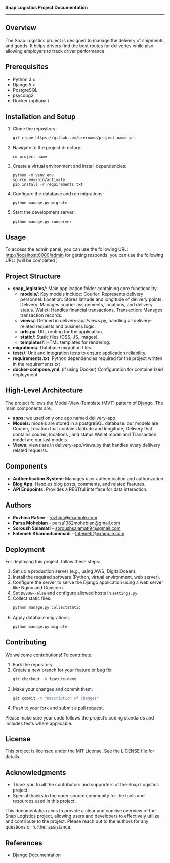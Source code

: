**Snap Logistics Project Documentation**

---

## Overview
The Snap Logistics project is designed to manage the delivery of shipments and goods. It helps drivers find the best routes for deliveries while also allowing employers to track driver performance.

## Prerequisites
- Python 3.x
- Django 5.x
- PostgreSQL
- psycopg2
- Docker (optional)

## Installation and Setup
1. Clone the repository:
   ```
   git clone https://github.com/username/project-name.git
   ```
2. Navigate to the project directory:
   ```
   cd project-name
   ```
3. Create a virtual environment and install dependencies:
   ```
   python -m venv env
   source env/bin/activate
   pip install -r requirements.txt
   ```
4. Configure the database and run migrations:
   ```
   python manage.py migrate
   ```
5. Start the development server:
   ```
   python manage.py runserver
   ```

## Usage
To access the admin panel, you can use the following URL: 
[http://localhost:8000/admin](http://localhost:8000/admin)
for getting responds, you can use the following URL:
(will be completed )

## Project Structure
- **snap_logistics/**: Main application folder containing core functionality.
  - **models/**:  Key models include:
                     Courier: Represents delivery personnel.
                     Location: Stores latitude and longitude of delivery points.
                     Delivery: Manages courier assignments, locations, and delivery status.
                     Wallet: Handles financial transactions.
                     Transaction: Manages transaction records.
  - **views/**: Defined in delivery-app/views.py, handling all delivery-related requests and business logic.
  - **urls.py**: URL routing for the application.
  - **static/**: Static files (CSS, JS, images).
  - **templates/**: HTML templates for rendering.
- **migrations/**: Database migration files.
- **tests/**: Unit and integration tests to ensure application reliability.
- **requirements.txt**: Python dependencies required for the project written in the requirements.txt
- **docker-compose.yml**: (if using Docker) Configuration for containerized deployment.

## High-Level Architecture

The project follows the Model-View-Template (MVT) pattern of Django. The main components are:
- **apps:** we used only one app named delivery-app.
- **Models:** models are stored in a postgreSQL database. our models are Courier, Location that contains latitude and longitude, Delivery that contains courier, locations , and status Wallet model and Transaction model are our last models
- **Views:** views are in delivery-app/views.py that handles every deliivery related requests.


## Components

- **Authentication System:** Manages user authentication and authorization.
- **Blog App:** Handles blog posts, comments, and related features.
- **API Endpoints:** Provides a RESTful interface for data interaction.



## Authors
- **Rozhina Rafiee** - [rozhina@example.com](mailto:rozhina@example.com)
- **Parsa Mohebian** - [parsa1382mohebian@gmail.com](mailto:parsa@example.com)
- **Soroush Salamati** - [soroushsalamati94@gmail.com](mailto:sorosh@example.com)
- **Fatemeh Khanmohammadi** - [fatemeh@example.com](mailto:fatemeh@example.com)


## Deployment

For deploying this project, follow these steps:

1. Set up a production server (e.g., using AWS, DigitalOcean).
2. Install the required software (Python, virtual environment, web server).
3. Configure the server to serve the Django application using a web server like Nginx and Gunicorn.
4. Set `DEBUG=False` and configure allowed hosts in `settings.py`.
5. Collect static files:
   ```bash
   python manage.py collectstatic
   ```
6. Apply database migrations:
   ```bash
   python manage.py migrate
   ```

## Contributing
We welcome contributions! To contribute:

1. Fork the repository.
2. Create a new branch for your feature or bug fix:
   ```bash
   git checkout -b feature-name
   ```
3. Make your changes and commit them:
   ```bash
   git commit -m "Description of changes"
   ```
4. Push to your fork and submit a pull request.

Please make sure your code follows the project’s coding standards and includes tests where applicable.

## License
This project is licensed under the MIT License. See the LICENSE file for details.

## Acknowledgments
- Thank you to all the contributors and supporters of the Snap Logistics project.
- Special thanks to the open-source community for the tools and resources used in this project.

This documentation aims to provide a clear and concise overview of the Snap Logistics project, allowing users and developers to effectively utilize and contribute to the project. Please reach out to the authors for any questions or further assistance.

## References

- [Django Documentation](https://docs.djangoproject.com/en/stable/)
